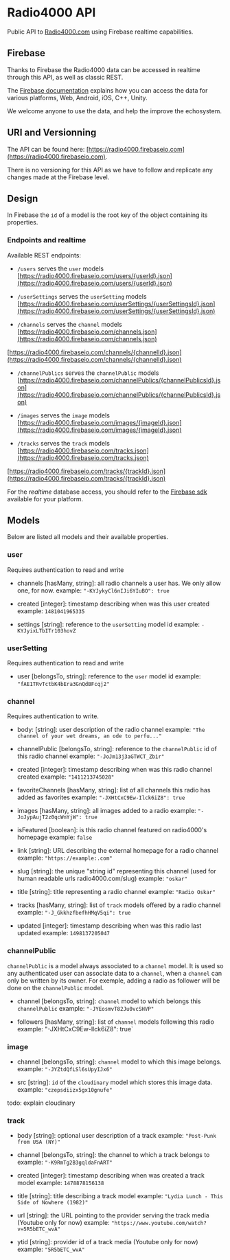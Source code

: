 # Radio4000 API

Public API to [Radio4000.com](https://radio4000.com) using Firebase realtime capabilities.


## Firebase

Thanks to Firebase the Radio4000 data can be accessed in realtime through this API, as well as classic REST.

The [Firebase documentation](https://firebase.google.com/docs/) explains how you can access the data for various platforms, Web, Android, iOS, C++, Unity.

We welcome anyone to use the data, and help the improve the echosystem.


## URI and Versionning

The API can be found here: [https://radio4000.firebaseio.com](https://radio4000.firebaseio.com).

There is no versioning for this API as we have to follow and replicate any changes made at the Firebase level.


## Design

In Firebase the `id` of a model is the root key of the object containing its properties.


### Endpoints and realtime

Available REST endpoints:

- `/users` serves the `user` models
[https://radio4000.firebaseio.com/users/{userId}.json](https://radio4000.firebaseio.com/users/{userId}.json)

- `/userSettings` serves the `userSetting` models
[https://radio4000.firebaseio.com/userSettings/{userSettingsId}.json](https://radio4000.firebaseio.com/userSettings/{userSettingsId}.json)

- `/channels` serves the `channel` models
[https://radio4000.firebaseio.com/channels.json](https://radio4000.firebaseio.com/channels.json)

[https://radio4000.firebaseio.com/channels/{channelId}.json](https://radio4000.firebaseio.com/channels/{channelId}.json)

- `/channelPublics` serves the `channelPublic` models
[https://radio4000.firebaseio.com/channelPublics/{channelPublicsId}.json](https://radio4000.firebaseio.com/channelPublics/{channelPublicsId}.json)

- `/images` serves the `image` models
[https://radio4000.firebaseio.com/images/{imageId}.json](https://radio4000.firebaseio.com/images/{imageId}.json)

- `/tracks` serves the `track` models
[https://radio4000.firebaseio.com/tracks.json](https://radio4000.firebaseio.com/tracks.json)

[https://radio4000.firebaseio.com/tracks/{trackId}.json](https://radio4000.firebaseio.com/tracks/{trackId}.json)

For the *realtime* database access, you should refer to the [Firebase sdk](https://firebase.google.com/docs/) available for your platform.


## Models

Below are listed all models and their available properties.


### user

Requires authentication to read and write

- channels [hasMany, string]: all radio channels a user has. We only allow one, for now.
example: `"-KYJykyCl6nIJi6YIuBO": true`

- created [integer]: timestamp describing when was this user created
example: `1481041965335`

- settings [string]: reference to the `userSetting` model id
example: `-KYJyixLTbITr103hovZ`


### userSetting

Requires authentication to read and write

- user [belongsTo, string]: reference to the `user` model id
example: `"fAE1TRvTctbK4bEra3GnQdBFcqj2"`


### channel

Requires authentication to write.

- body: [string]: user description of the radio channel
example: `"The channel of your wet dreams, an ode to perfu..."`

- channelPublic [belongsTo, string]: reference to the `channelPublic` id of this radio channel
example: `"-JoJm13j3aGTWCT_Zbir"`

- created [integer]: timestamp describing when was this radio channel created
example: `"1411213745028"`

- favoriteChannels [hasMany, string]: list of all channels this radio has added as favorites
example: `"-JXHtCxC9Ew-Ilck6iZ8": true`

- images [hasMany, string]: all images added to a radio
example: `"-JoJypAujT2z0qcWnYjW": true`

- isFeatured [boolean]: is this radio channel featured on radio4000's homepage 
example: `false`

- link [string]: URL describing the external homepage for a radio channel
example: `"https://example:.com"`

- slug [string]: the unique "string id" representing this channel (used for human readable urls radio4000.com/slug)
example: `"oskar"`

- title [string]: title representing a radio channel
example: `"Radio Oskar"`

- tracks [hasMany, string]: list of `track` models offered by a radio channel
example: `"-J_GkkhzfbefhHMqV5qi": true`

- updated [integer]: timestamp describing when was this radio last updated
example: `1498137205047`


### channelPublic

`channelPublic` is a model always associated to a `channel` model. It is used so any authenticated user can associate data to a `channel`, when a `channel` can only be written by its owner. For exemple, adding a radio as follower will be done on the `channelPublic` model.

- channel [belongsTo, string]: `channel` model to which belongs this `channelPublic`
example: `"-JYEosmvT82Ju0vcSHVP"`

- followers [hasMany, string]: list of `channel` models following this radio
example: "-JXHtCxC9Ew-Ilck6iZ8": true`


### image

- channel [belongsTo, string]: `channel` model to which this image belongs.
example: `"-JYZtdQfLSl6sUpyIJx6"`

- src [string]: `id` of the `cloudinary` model which stores this image data.
example: `"czepsdiizx5gx10gnufe"`

todo: explain cloudinary


### track

- body [string]: optional user description of a track
example: `"Post-Punk from USA (NY)"`

- channel [belongsTo, string]: the channel to which a track belongs to
example: `"-K9RmTg2B3gqldaFnART"`

- created [integer]: timestamp describing when was created a track model
example: `1478878156138`

- title [string]: title describing a track model
example: `"Lydia Lunch - This Side of Nowhere (1982)"`

- url [string]: the URL pointing to the provider serving the track media (Youtube only for now)
example: `"https://www.youtube.com/watch?v=5R5bETC_wvA"`

- ytid [string]: provider id of a track media (Youtube only for now)
example: `"5R5bETC_wvA"`
